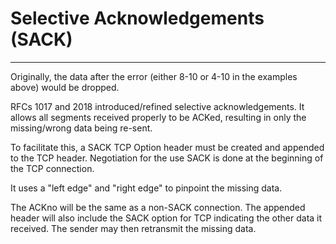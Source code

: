 # Selective Acknowledgements \(SACK\)

---

Originally, the data after the error \(either 8-10 or 4-10 in the examples above\) would be dropped.

RFCs 1017 and 2018 introduced/refined selective acknowledgements. It allows all segments received properly to be ACKed, resulting in only the missing/wrong data being re-sent.

To facilitate this, a SACK TCP Option header must be created and appended to the TCP header. Negotiation for the use SACK is done at the beginning of the TCP connection.

It uses a "left edge" and "right edge" to pinpoint the missing data.

The ACKno will be the same as a non-SACK connection. The appended header will also include the SACK option for TCP indicating the other data it received. The sender may then retransmit the missing data.

